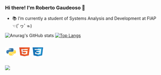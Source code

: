 ### Hi there! I'm Roberto Gaudeoso 👋 

- 📚 I’m currently a student of Systems Analysis and Development at FIAP ☜(ﾟヮﾟ☜)

![Anurag's GitHub stats](https://github-readme-stats.vercel.app/api?username=RobGaudeoso&show_icons=true&theme=radical)
[![Top Langs](https://github-readme-stats.vercel.app/api/top-langs/?username=RobGaudeoso&theme=radical&layout=compact)](https://github.com/anuraghazra/github-readme-stats)

<div style="display: inline_block"><br>
  <img align="center" alt="Rob-Python" height="30" width="40" src="https://raw.githubusercontent.com/devicons/devicon/master/icons/python/python-original.svg">
  <img align="center" alt="Rob-HTML" height="30" width="40" src="https://raw.githubusercontent.com/devicons/devicon/master/icons/html5/html5-original.svg">
  <img align="center" alt="Rob-CSS" height="30" width="40" src="https://raw.githubusercontent.com/devicons/devicon/master/icons/css3/css3-original.svg">
</div>

  ##
 
 <div> 
  <a href="https://www.linkedin.com/in/roberto-gaudeoso/" target="_blank"><img src="https://img.shields.io/badge/-LinkedIn-%230077B5?style=for-the-badge&logo=linkedin&logoColor=white" target="_blank"></a>   
</div>
